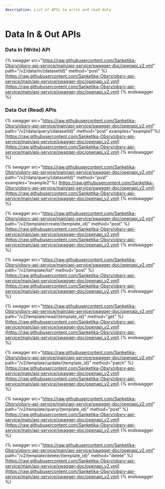 ```yaml
---
description: List of APIs to write and read data
---
```


# Data In & Out APIs

### Data In (Write) API

{% swagger src="https://raw.githubusercontent.com/Sanketika-Obsrv/obsrv-api-service/main/api-service/swagger-doc/openapi_v2.yml" path="/v2/data/in/{datasetId}" method="post" %}
[https://raw.githubusercontent.com/Sanketika-Obsrv/obsrv-api-service/main/api-service/swagger-doc/openapi_v2.yml](https://raw.githubusercontent.com/Sanketika-Obsrv/obsrv-api-service/main/api-service/swagger-doc/openapi_v2.yml)
{% endswagger %}

### Data Out (Read) APIs

{% swagger src="https://raw.githubusercontent.com/Sanketika-Obsrv/obsrv-api-service/main/api-service/swagger-doc/openapi_v2.yml" path="/v2/data/query/{datasetId}" method="post" examples="example1"%}
[https://raw.githubusercontent.com/Sanketika-Obsrv/obsrv-api-service/main/api-service/swagger-doc/openapi_v2.yml](https://raw.githubusercontent.com/Sanketika-Obsrv/obsrv-api-service/main/api-service/swagger-doc/openapi_v2.yml)
{% endswagger %}

{% swagger src="https://raw.githubusercontent.com/Sanketika-Obsrv/obsrv-api-service/main/api-service/swagger-doc/openapi_v2.yml" path="/v2/data/query/{datasetId}" method="post" examples="example2"%}
[https://raw.githubusercontent.com/Sanketika-Obsrv/obsrv-api-service/main/api-service/swagger-doc/openapi_v2.yml](https://raw.githubusercontent.com/Sanketika-Obsrv/obsrv-api-service/main/api-service/swagger-doc/openapi_v2.yml)
{% endswagger %}


{% swagger src="https://raw.githubusercontent.com/Sanketika-Obsrv/obsrv-api-service/main/api-service/swagger-doc/openapi_v2.yml" path="/v2/template/create/{template_id}" method="post" %}
[https://raw.githubusercontent.com/Sanketika-Obsrv/obsrv-api-service/main/api-service/swagger-doc/openapi_v2.yml](https://raw.githubusercontent.com/Sanketika-Obsrv/obsrv-api-service/main/api-service/swagger-doc/openapi_v2.yml)
{% endswagger %}

{% swagger src="https://raw.githubusercontent.com/Sanketika-Obsrv/obsrv-api-service/main/api-service/swagger-doc/openapi_v2.yml" path="/v2/template/list" method="post" %}
[https://raw.githubusercontent.com/Sanketika-Obsrv/obsrv-api-service/main/api-service/swagger-doc/openapi_v2.yml](https://raw.githubusercontent.com/Sanketika-Obsrv/obsrv-api-service/main/api-service/swagger-doc/openapi_v2.yml)
{% endswagger %}

{% swagger src="https://raw.githubusercontent.com/Sanketika-Obsrv/obsrv-api-service/main/api-service/swagger-doc/openapi_v2.yml" path="/v2/template/read/{template_id}" method="get" %}
[https://raw.githubusercontent.com/Sanketika-Obsrv/obsrv-api-service/main/api-service/swagger-doc/openapi_v2.yml](https://raw.githubusercontent.com/Sanketika-Obsrv/obsrv-api-service/main/api-service/swagger-doc/openapi_v2.yml)
{% endswagger %}

{% swagger src="https://raw.githubusercontent.com/Sanketika-Obsrv/obsrv-api-service/main/api-service/swagger-doc/openapi_v2.yml" path="/v2/template/update/{template_id}" method="patch" %}
[https://raw.githubusercontent.com/Sanketika-Obsrv/obsrv-api-service/main/api-service/swagger-doc/openapi_v2.yml](https://raw.githubusercontent.com/Sanketika-Obsrv/obsrv-api-service/main/api-service/swagger-doc/openapi_v2.yml)
{% endswagger %}

{% swagger src="https://raw.githubusercontent.com/Sanketika-Obsrv/obsrv-api-service/main/api-service/swagger-doc/openapi_v2.yml" path="/v2/template/query/{template_id}" method="post" %}
[https://raw.githubusercontent.com/Sanketika-Obsrv/obsrv-api-service/main/api-service/swagger-doc/openapi_v2.yml](https://raw.githubusercontent.com/Sanketika-Obsrv/obsrv-api-service/main/api-service/swagger-doc/openapi_v2.yml)
{% endswagger %}

{% swagger src="https://raw.githubusercontent.com/Sanketika-Obsrv/obsrv-api-service/main/api-service/swagger-doc/openapi_v2.yml" path="/v2/template/delete/{template_id}" method="delete" %}
[https://raw.githubusercontent.com/Sanketika-Obsrv/obsrv-api-service/main/api-service/swagger-doc/openapi_v2.yml](https://raw.githubusercontent.com/Sanketika-Obsrv/obsrv-api-service/main/api-service/swagger-doc/openapi_v2.yml)
{% endswagger %}

